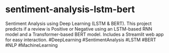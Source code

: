 # sentiment-analysis-lstm-bert
Sentiment Analysis using Deep Learning (LSTM &amp; BERT). This project predicts if a review is Positive or Negative using an LSTM-based RNN model and a Transformer-based BERT model. Includes a Streamlit web app for easy interaction. #DeepLearning #SentimentAnalysis #LSTM #BERT #NLP #MachineLearning
